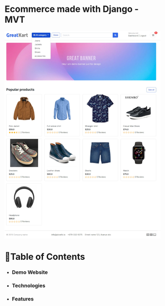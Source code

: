 #                                                      **Ecommerce made with Django - MVT**

![Index-of-my-webiste](https://github.com/annoyingoragen/django-ecommerce-/blob/main/kartapp/static/kartapp/images/Web%20capture_Index.jpeg)

# **📌Table of Contents**
- ### Demo Website
- ### Technologies
- ### Features
